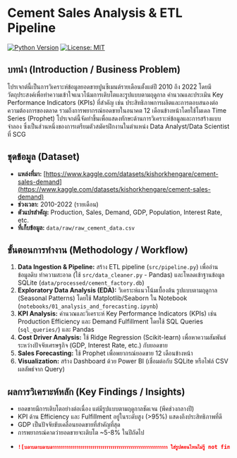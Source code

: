 # Cement Sales Analysis & ETL Pipeline

[![Python Version](https://img.shields.io/badge/Python-3.11%2B-blue)](https://www.python.org/)
[![License: MIT](https://img.shields.io/badge/License-MIT-yellow.svg)](https://opensource.org/licenses/MIT)
## บทนำ (Introduction / Business Problem)

โปรเจกต์นี้เป็นการวิเคราะห์ข้อมูลยอดขายปูนซีเมนต์รายเดือนตั้งแต่ปี 2010 ถึง 2022 โดยมีวัตถุประสงค์เพื่อทำความเข้าใจแนวโน้มการเติบโตและรูปแบบตามฤดูกาล คำนวณและประเมิน Key Performance Indicators (KPIs) ที่สำคัญ เช่น ประสิทธิภาพการผลิตและการตอบสนองต่อความต้องการของตลาด รวมถึงการพยากรณ์ยอดขายในอนาคต 12 เดือนข้างหน้าโดยใช้โมเดล Time Series (Prophet) โปรเจกต์นี้จัดทำขึ้นเพื่อแสดงทักษะด้านการวิเคราะห์ข้อมูลและการสร้างแบบจำลอง ซึ่งเป็นส่วนหนึ่งของการเตรียมตัวสมัครฝึกงานในตำแหน่ง Data Analyst/Data Scientist ที่ SCG

## ชุดข้อมูล (Dataset)

* **แหล่งที่มา:** [https://www.kaggle.com/datasets/kishorkhengare/cement-sales-demand](https://www.kaggle.com/datasets/kishorkhengare/cement-sales-demand)
* **ช่วงเวลา:** 2010-2022 (รายเดือน)
* **ตัวแปรสำคัญ:** Production, Sales, Demand, GDP, Population, Interest Rate, etc.
* **ที่เก็บข้อมูล:** `data/raw/raw_cement_data.csv`

## ขั้นตอนการทำงาน (Methodology / Workflow)

1.  **Data Ingestion & Pipeline:** สร้าง ETL pipeline (`src/pipeline.py`) เพื่ออ่านข้อมูลดิบ ทำความสะอาด (ใช้ `src/data_cleaner.py` - Pandas) และโหลดเข้าฐานข้อมูล SQLite (`data/processed/cement_factory.db`)
2.  **Exploratory Data Analysis (EDA):** วิเคราะห์แนวโน้มเบื้องต้น รูปแบบตามฤดูกาล (Seasonal Patterns) โดยใช้ Matplotlib/Seaborn ใน Notebook (`notebooks/01_analysis_and_forecasting.ipynb`)
3.  **KPI Analysis:** คำนวณและวิเคราะห์ Key Performance Indicators (KPIs) เช่น Production Efficiency และ Demand Fulfillment โดยใช้ SQL Queries (`sql_queries/`) และ Pandas
4.  **Cost Driver Analysis:** ใช้ Ridge Regression (Scikit-learn) เพื่อหาความสัมพันธ์ระหว่างปัจจัยเศรษฐกิจ (GDP, Interest Rate, etc.) กับยอดขาย
5.  **Sales Forecasting:** ใช้ Prophet เพื่อพยากรณ์ยอดขาย 12 เดือนข้างหน้า
6.  **Visualization:** สร้าง Dashboard ด้วย Power BI (เชื่อมต่อกับ SQLite หรือไฟล์ CSV ผลลัพธ์จาก Query)

## ผลการวิเคราะห์หลัก (Key Findings / Insights)


* ยอดขายมีการเติบโตอย่างต่อเนื่อง แต่มีรูปแบบตามฤดูกาลชัดเจน (พีคช่วงกลางปี)
* KPI ด้าน Efficiency และ Fulfillment อยู่ในระดับสูง (>95%) แสดงถึงประสิทธิภาพที่ดี
* GDP เป็นปัจจัยขับเคลื่อนยอดขายที่สำคัญที่สุด
* การพยากรณ์คาดว่ายอดขายจะเติบโต ~5-8% ในปีถัดไป
* 
   ```markdown
   ![บลาบลาบลาบลาาาาาาาาาาาาาาาาาาาาาาาาาาาาาาาาาาาาาาาาาาาาาาาาาาาาาาาาาา ใส่รูปตอนไหนไม่รู้ not finish yet](บลาบลารอใส่รูป.png)
